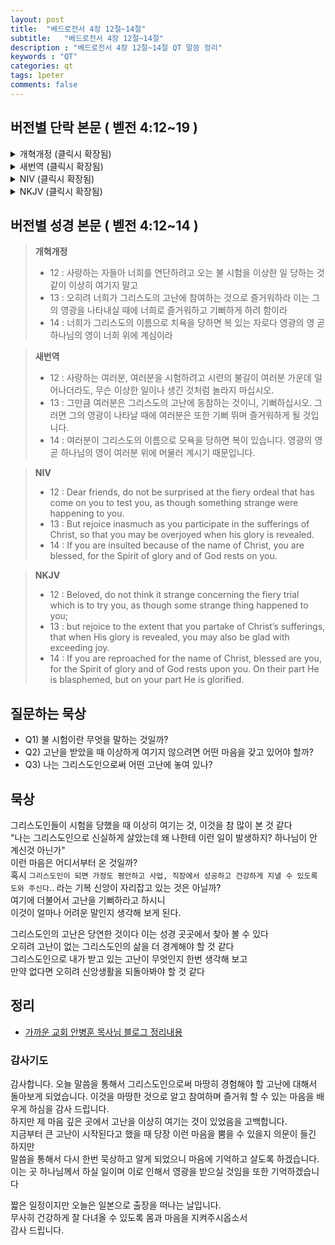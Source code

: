 ```yaml
---
layout: post
title:  "베드로전서 4장 12절~14절"
subtitle:   "베드로전서 4장 12절~14절"
description : "베드로전서 4장 12절~14절 QT 말씀 정리"
keywords : "QT"
categories: qt
tags: 1peter
comments: false
---
```


## 버전별 단락 본문 ( 벧전 4:12~19 )

<details>
<summary> 개혁개정 (클릭시 확장됨)</summary>
<div markdown="1">

>* `12 : 사랑하는 자들아 너희를 연단하려고 오는 불 시험을 이상한 일 당하는 것 같이 이상히 여기지 말고`
>* `13 : 오히려 너희가 그리스도의 고난에 참여하는 것으로 즐거워하라 이는 그의 영광을 나타내실 때에 너희로 즐거워하고 기뻐하게 하려 함이라`
>* `14 : 너희가 그리스도의 이름으로 치욕을 당하면 복 있는 자로다 영광의 영 곧 하나님의 영이 너희 위에 계심이라`
>* 15 : 너희 중에 누구든지 살인이나 도둑질이나 악행이나 남의 일을 간섭하는 자로 고난을 받지 말려니와
>* 16 : 만일 그리스도인으로 고난을 받으면 부끄러워하지 말고 도리어 그 이름으로 하나님께 영광을 돌리라
>* 17 : 하나님의 집에서 심판을 시작할 때가 되었나니 만일 우리에게 먼저 하면 하나님의 복음을 순종하지 아니하는 자들의 그 마지막은 어떠하며
>* 18 : 또 의인이 겨우 구원을 받으면 경건하지 아니한 자와 죄인은 어디에 서리요
>* 19 : 그러므로 하나님의 뜻대로 고난을 받는 자들은 또한 선을 행하는 가운데에 그 영혼을 미쁘신 창조주께 의탁할지어다
</div>
</details>

<details>
<summary> 새번역 (클릭시 확장됨)</summary>
<div markdown="1">

>* `12 : 사랑하는 여러분, 여러분을 시험하려고 시련의 불길이 여러분 가운데 일어나더라도, 무슨 이상한 일이나 생긴 것처럼 놀라지 마십시오.`
>* `13 : 그만큼 여러분은 그리스도의 고난에 동참하는 것이니, 기뻐하십시오. 그러면 그의 영광이 나타날 때에 여러분은 또한 기뻐 뛰며 즐거워하게 될 것입니다.`
>* `14 : 여러분이 그리스도의 이름으로 모욕을 당하면 복이 있습니다. 영광의 영 곧 하나님의 영이 여러분 위에 머물러 계시기 때문입니다.`
>* 15 : 여러분 가운데에 아무도 살인자나 도둑이나 악을 행하는 자나 남의 일을 간섭하는 자로서 고난을 당하는 일이 없도록 하십시오.
>* 16 : 그러나 그리스도인으로서 고난을 당하면 부끄러워하지 말고, 도리어 그 이름으로 하나님께 영광을 돌리십시오.
>* 17 : 하나님의 집에서부터 심판을 시작할 때가 되었기 때문입니다. 심판이 우리에게서 먼저 시작되면, 하나님의 복음에 순종하지 않는 자들의 마지막이 어떠하겠습니까?
>* 18 : "의인도 겨우 구원을 받으면, 경건하지 않은 자와 죄인은 어떻게 되겠습니까?"
>* 19 : 그러므로 하나님의 뜻을 따라 고난을 받는 사람은, 선한 일을 하면서 자기의 영혼을 신실하신 조물주께 맡기십시오.
</div>
</details>

<details>
<summary> NIV (클릭시 확장됨)</summary>
<div markdown="1">

>* `12 : Dear friends, do not be surprised at the fiery ordeal that has come on you to test you, as though something strange were happening to you.`
>* `13 : But rejoice inasmuch as you participate in the sufferings of Christ, so that you may be overjoyed when his glory is revealed.`
>* `14 : If you are insulted because of the name of Christ, you are blessed, for the Spirit of glory and of God rests on you.`
>* 15 : If you suffer, it should not be as a murderer or thief or any other kind of criminal, or even as a meddler.
>* 16 : However, if you suffer as a Christian, do not be ashamed, but praise God that you bear that name.
>* 17 : For it is time for judgment to begin with God’s household; and if it begins with us, what will the outcome be for those who do not obey the gospel of God?
>* 18 : And,
“If it is hard for the righteous to be saved,
what will become of the ungodly and the sinner?”
>* 19 : So then, those who suffer according to God’s will should commit themselves to their faithful Creator and continue to do good.
</div>
</div>
</details>

<details>
<summary> NKJV (클릭시 확장됨)</summary>
<div markdown="1">

>* `12 : Beloved, do not think it strange concerning the fiery trial which is to try you, as though some strange thing happened to you;`
>* `13 : but rejoice to the extent that you partake of Christ’s sufferings, that when His glory is revealed, you may also be glad with exceeding joy.`
>* `14 : If you are reproached for the name of Christ, blessed are you, for the Spirit of glory and of God rests upon you. On their part He is blasphemed, but on your part He is glorified.`
>* 15 : But let none of you suffer as a murderer, a thief, an evildoer, or as a busybody in other people’s matters.
>* 16 : Yet if anyone suffers as a Christian, let him not be ashamed, but let him glorify God in this matter.
>* 17 : For the time has come for judgment to begin at the house of God; and if it begins with us first, what will be the end of those who do not obey the gospel of God?
>* 18 : Now
“If the righteous one is scarcely saved,
Where will the ungodly and the sinner appear?”
>* 19 : Therefore let those who suffer according to the will of God commit their souls to Him in doing good, as to a faithful Creator.
</div>
</details>

## 버전별 성경 본문 ( 벧전 4:12~14 )

> **개혁개정**
>* 12 : 사랑하는 자들아 너희를 연단하려고 오는 불 시험을 이상한 일 당하는 것 같이 이상히 여기지 말고
>* 13 : 오히려 너희가 그리스도의 고난에 참여하는 것으로 즐거워하라 이는 그의 영광을 나타내실 때에 너희로 즐거워하고 기뻐하게 하려 함이라
>* 14 : 너희가 그리스도의 이름으로 치욕을 당하면 복 있는 자로다 영광의 영 곧 하나님의 영이 너희 위에 계심이라

> **새번역**
>* 12 : 사랑하는 여러분, 여러분을 시험하려고 시련의 불길이 여러분 가운데 일어나더라도, 무슨 이상한 일이나 생긴 것처럼 놀라지 마십시오.
>* 13 : 그만큼 여러분은 그리스도의 고난에 동참하는 것이니, 기뻐하십시오. 그러면 그의 영광이 나타날 때에 여러분은 또한 기뻐 뛰며 즐거워하게 될 것입니다.
>* 14 : 여러분이 그리스도의 이름으로 모욕을 당하면 복이 있습니다. 영광의 영 곧 하나님의 영이 여러분 위에 머물러 계시기 때문입니다.

> **NIV**
>* 12 : Dear friends, do not be surprised at the fiery ordeal that has come on you to test you, as though something strange were happening to you.
>* 13 : But rejoice inasmuch as you participate in the sufferings of Christ, so that you may be overjoyed when his glory is revealed.
>* 14 : If you are insulted because of the name of Christ, you are blessed, for the Spirit of glory and of God rests on you.

> **NKJV**
>* 12 : Beloved, do not think it strange concerning the fiery trial which is to try you, as though some strange thing happened to you;
>* 13 : but rejoice to the extent that you partake of Christ’s sufferings, that when His glory is revealed, you may also be glad with exceeding joy.
>* 14 : If you are reproached for the name of Christ, blessed are you, for the Spirit of glory and of God rests upon you. On their part He is blasphemed, but on your part He is glorified.

## 질문하는 묵상

* Q1) 불 시험이란 무엇을 말하는 것일까?  
* Q2) 고난을 받았을 때 이상하게 여기지 않으려면 어떤 마음을 갖고 있어야 할까?  
* Q3) 나는 그리스도인으로써 어떤 고난에 놓여 있나?  

## 묵상

그리스도인들이 시험을 당했을 때 이상히 여기는 것, 이것을 참 많이 본 것 같다  
"나는 그리스도인으로 신실하게 살았는데 왜 나한테 이런 일이 발생하지? 하나님이 안 계신것 아닌가"  
이런 마음은 어디서부터 온 것일까?  
혹시 `그리스도인이 되면 가정도 평안하고 사업, 직장에서 성공하고 건강하게 지낼 수 있도록 도와 주신다`.. 라는 기복 신앙이 자리잡고 있는 것은 아닐까?  
여기에 더불어서 고난을 기뻐하라고 하시니  
이것이 얼마나 어려운 말인지 생각해 보게 된다.  

그리스도인의 고난은 당연한 것이다 이는 성경 곳곳에서 찾아 볼 수 있다  
오히려 고난이 없는 그리스도인의 삶을 더 경계해야 할 것 같다  
그리스도인으로 내가 받고 있는 고난이 무엇인지 한번 생각해 보고  
만약 없다면 오히려 신앙생활을 되돌아봐야 할 것 같다  

## 정리
* [가까운 교회 안병훈 목사님 블로그 정리내용](https://blog.naver.com/tolerance2018)

### 감사기도

감사합니다.
오늘 말씀을 통해서 그리스도인으로써 마땅히 경험해야 할 고난에 대해서 돌아보게 되었습니다.
이것을 마땅한 것으로 알고 참여하며 즐거워 할 수 있는 마음을 배우게 하심을 감사 드립니다.  
하지만 제 마음 깊은 곳에서 고난을 이상히 여기는 것이 있었음을 고백합니다.  
지금부터 큰 고난이 시작된다고 했을 때 당장 이런 마음을 뿜을 수 있을지 의문이 들긴 하지만  
말씀을 통해서 다시 한번 묵상하고 알게 되었으니 마음에 기억하고 살도록 하겠습니다.  
이는 곳 하나님께서 하실 일이며 이로 인해서 영광을 받으실 것임을 또한 기억하겠습니다  

짧은 일정이지만 오늘은 일본으로 출장을 떠나는 날입니다.  
무사히 건강하게 잘 다녀올 수 있도록 몸과 마음을 지켜주시옵소서  
감사 드립니다. 